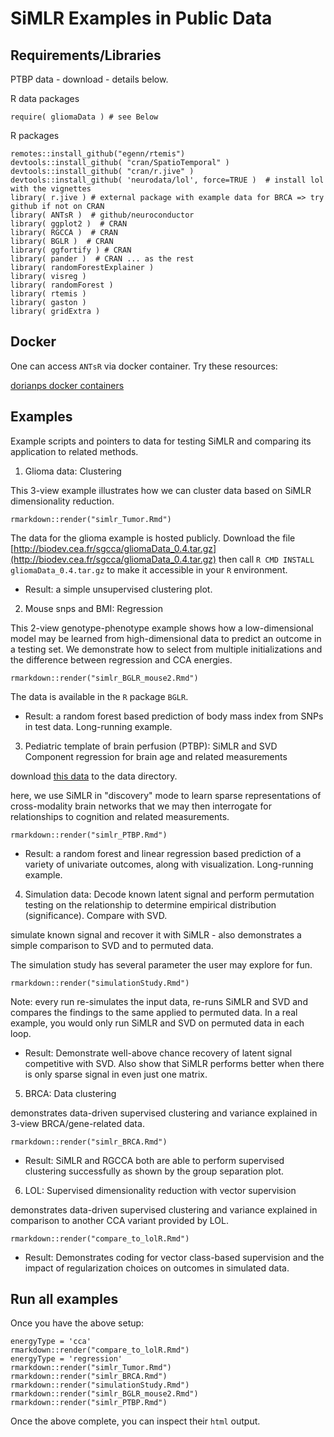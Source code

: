 # SiMLR Examples in Public Data

## Requirements/Libraries

PTBP data - download - details below.

R data packages
```
require( gliomaData ) # see Below
```

R packages

```
remotes::install_github("egenn/rtemis")
devtools::install_github( "cran/SpatioTemporal" )
devtools::install_github( "cran/r.jive" )
devtools::install_github( 'neurodata/lol', force=TRUE )  # install lol with the vignettes
library( r.jive ) # external package with example data for BRCA => try github if not on CRAN
library( ANTsR )  # github/neuroconductor
library( ggplot2 )  # CRAN
library( RGCCA )  # CRAN
library( BGLR )  # CRAN
library( ggfortify ) # CRAN
library( pander )  # CRAN ... as the rest
library( randomForestExplainer )
library( visreg )
library( randomForest )
library( rtemis )
library( gaston )
library( gridExtra )
```

## Docker

One can access `ANTsR` via docker container.  Try these resources:

[dorianps docker containers](https://github.com/dorianps/docker)

## Examples

Example scripts and pointers to data for testing SiMLR and comparing its
application to related methods.

1. Glioma data: Clustering

This 3-view example illustrates how we can cluster data based on SiMLR dimensionality
reduction.

```
rmarkdown::render("simlr_Tumor.Rmd")
```

The data for the glioma example is hosted publicly.  Download the file
[http://biodev.cea.fr/sgcca/gliomaData_0.4.tar.gz](http://biodev.cea.fr/sgcca/gliomaData_0.4.tar.gz)
then call `R CMD INSTALL gliomaData_0.4.tar.gz` to make it accessible in your
`R` environment.

- Result: a simple unsupervised clustering plot.


2. Mouse snps and BMI:  Regression

This 2-view genotype-phenotype example shows how a low-dimensional model may be
learned from high-dimensional data to predict an outcome in a testing set.
We demonstrate how to select from multiple initializations and the difference
between regression and CCA energies.

```
rmarkdown::render("simlr_BGLR_mouse2.Rmd")
```

The data is available in the `R` package `BGLR`.

- Result: a random forest based prediction of body mass index from SNPs in test data.
Long-running example.

3. Pediatric template of brain perfusion (PTBP): SiMLR and SVD Component
regression for brain age and related measurements

download [this data](https://figshare.com/articles/PTBP_Matrices/11900229)
to the data directory.

here, we use SiMLR in "discovery" mode to learn sparse representations of
cross-modality brain networks that we may then interrogate for relationships
to cognition and related measurements.

```
rmarkdown::render("simlr_PTBP.Rmd")
```

- Result: a random forest and linear regression based prediction of a variety
of univariate outcomes, along with visualization.  Long-running example.


4. Simulation data: Decode known latent signal and perform permutation testing
on the relationship to determine empirical distribution (significance).  Compare with SVD.

simulate known signal and recover it with SiMLR - also demonstrates a simple
comparison to SVD and to permuted data.

The simulation study has several parameter the user may explore for fun.

```
rmarkdown::render("simulationStudy.Rmd")
```

Note: every run re-simulates the input data, re-runs SiMLR and SVD and compares
the findings to the same applied to permuted data.  In a real example, you would
only run SiMLR and SVD on permuted data in each loop.

- Result: Demonstrate well-above chance recovery of latent signal competitive
with SVD.  Also show that SiMLR performs better when there is only sparse signal
in even just one matrix.


5. BRCA: Data clustering

demonstrates data-driven supervised clustering and variance explained in 3-view
BRCA/gene-related data.

```
rmarkdown::render("simlr_BRCA.Rmd")
```

- Result: SiMLR and RGCCA both are able to perform supervised clustering successfully
as shown by the group separation plot.



6. LOL: Supervised dimensionality reduction with vector supervision

demonstrates data-driven supervised clustering and variance explained in comparison
to another CCA variant provided by LOL.

```
rmarkdown::render("compare_to_lolR.Rmd")
```

- Result: Demonstrates coding for vector class-based supervision and the
impact of regularization choices on outcomes in simulated data.


## Run all examples

Once you have the above setup:

```
energyType = 'cca'
rmarkdown::render("compare_to_lolR.Rmd")
energyType = 'regression'
rmarkdown::render("simlr_Tumor.Rmd")
rmarkdown::render("simlr_BRCA.Rmd")
rmarkdown::render("simulationStudy.Rmd")
rmarkdown::render("simlr_BGLR_mouse2.Rmd")
rmarkdown::render("simlr_PTBP.Rmd")
```

Once the above complete, you can inspect their `html` output.
